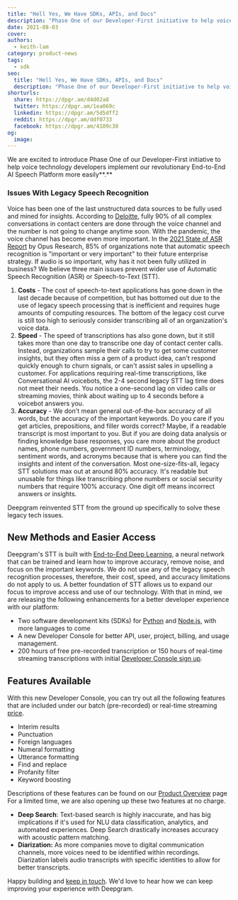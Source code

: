 ```yaml
---
title: "Hell Yes, We Have SDKs, APIs, and Docs"
description: "Phase One of our Developer-First initiative to help voice technology developers more easily implement our revolutionary End-to-End AI Speech Platform."
date: 2021-08-03
cover: 
authors:
  - keith-lam
category: product-news
tags:
  - sdk
seo:
  title: "Hell Yes, We Have SDKs, APIs, and Docs"
  description: "Phase One of our Developer-First initiative to help voice technology developers more easily implement our revolutionary End-to-End AI Speech Platform."
shorturls:
  share: https://dpgr.am/d4d02a8
  twitter: https://dpgr.am/1ea069c
  linkedin: https://dpgr.am/5d5dff2
  reddit: https://dpgr.am/ddf0733
  facebook: https://dpgr.am/4109c38
og:
  image: 
---
```


We are excited to introduce Phase One of our Developer-First initiative to help voice technology developers implement our revolutionary End-to-End AI Speech Platform more easily**.**

### **Issues With Legacy Speech Recognition**

Voice has been one of the last unstructured data sources to be fully used and mined for insights. According to [Deloitte](https://www.deloittedigital.com/content/dam/deloittedigital/us/documents/blog/blog-20190513-2019%20globalcontactcentersurvey.pdf), fully 90% of all complex conversations in contact centers are done through the voice channel and the number is not going to change anytime soon. With the pandemic, the voice channel has become even more important. In the [2021 State of ASR Report](https://deepgram.com/state-of-asr-report/) by Opus Research, 85% of organizations note that automatic speech recognition is "important or very important" to their future enterprise strategy. If audio is so important, why has it not been fully utilized in business?  We believe three main issues prevent wider use of Automatic Speech Recognition (ASR) or Speech-to-Text (STT).

1.  **Costs** - The cost of speech-to-text applications has gone down in the last decade because of competition, but has bottomed out due to the use of legacy speech processing that is inefficient and requires huge amounts of computing resources.  The bottom of the legacy cost curve is still too high to seriously consider transcribing all of an organization's voice data.
2.  **Speed** - The speed of transcriptions has also gone down, but it still takes more than one day to transcribe one day of contact center calls.  Instead, organizations sample their calls to try to get some customer insights, but they often miss a gem of a product idea, can't respond quickly enough to churn signals, or can't assist sales in upselling a customer.  For applications requiring real-time transcriptions, like Conversational AI voicebots, the 2-4 second legacy STT lag time does not meet their needs.  You notice a one-second lag on video calls or streaming movies, think about waiting up to 4 seconds before a voicebot answers you.
3.  **Accuracy** - We don't mean general out-of-the-box accuracy of all words, but the accuracy of the important keywords.  Do you care if you get articles, prepositions, and filler words correct?  Maybe, if a readable transcript is most important to you.  But if you are doing data analysis or finding knowledge base responses, you care more about the product names, phone numbers, government ID numbers, terminology, sentiment words, and acronyms because that is where you can find the insights and intent of the conversation.  Most one-size-fits-all, legacy STT solutions max out at around 80% accuracy. It's readable but unusable for things like transcribing phone numbers or social security numbers that require 100% accuracy.  One digit off means incorrect answers or insights.

Deepgram reinvented STT from the ground up specifically to solve these legacy tech issues.

## **New Methods and Easier Access**

Deepgram's STT is built with [End-to-End Deep Learning](https://offers.deepgram.com/how-deepgram-works-whitepaper), a neural network that can be trained and learn how to improve accuracy, remove noise, and focus on the important keywords.  We do not use any of the legacy speech recognition processes, therefore, their cost, speed, and accuracy limitations do not apply to us. A better foundation of STT allows us to expand our focus to improve access and use of our technology. With that in mind, we are releasing the following enhancements for a better developer experience with our platform:

*   Two software development kits (SDKs) for [Python](https://pypi.org/project/deepgram-sdk/) and [Node.js](https://www.npmjs.com/package/@deepgram/sdk), with more languages to come
*   A new Developer Console for better API, user, project, billing, and usage management.
*   200 hours of free pre-recorded transcription or 150 hours of real-time streaming transcriptions with initial [Developer Console sign up](https://console.deepgram.com/).

## **Features Available**

With this new Developer Console, you can try out all the following features that are included under our batch (pre-recorded) or real-time streaming [price](https://deepgram.com/pricing/).

*   Interim results
*   Punctuation
*   Foreign languages
*   Numeral formatting
*   Utterance formatting
*   Find and replace
*   Profanity filter
*   Keyword boosting

Descriptions of these features can be found on our [Product Overview](https://deepgram.com/product/overview/) page For a limited time, we are also opening up these two features at no charge.

*   **Deep Search**: Text-based search is highly inaccurate, and has big implications if it's used for NLU data classification, analytics, and automated experiences. Deep Search drastically increases accuracy with acoustic pattern matching. 
*   **Diarization:** As more companies move to digital communication channels, more voices need to be identified within recordings. Diarization labels audio transcripts with specific identities to allow for better transcripts.

Happy building and [keep in touch](https://deepgram.com/contact-us/). We'd love to hear how we can keep improving your experience with Deepgram.
